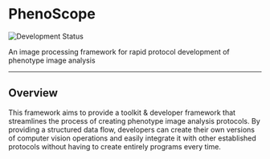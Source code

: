 # PhenoScope
![Development Status](https://img.shields.io/badge/status-Pre--Alpha-red)

An image processing framework for rapid protocol development of phenotype image analysis 

---
## Overview
This framework aims to provide a toolkit & developer framework that streamlines the process of creating phenotype image analysis protocols. 
By providing a structured data flow, developers can create their own versions of computer vision operations and easily integrate it
with other established protocols without having to create entirely programs every time.